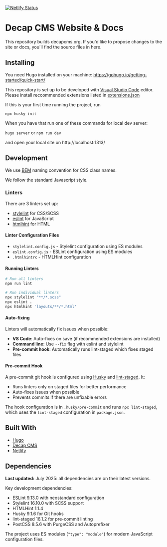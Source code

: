 [![Netlify Status](https://api.netlify.com/api/v1/badges/8b87160b-0a11-4f75-8050-1d21bc1cff8c/deploy-status)](https://app.netlify.com/projects/decap-www/deploys)

# Decap CMS Website & Docs

This repository builds decapcms.org. If you'd like to propose changes to the site or docs, you'll find the source files in here.

## Installing

You need Hugo installed on your machine: <https://gohugo.io/getting-started/quick-start/>

This repository is set up to be developed with [Visual Studio Code](https://code.visualstudio.com/) editor. Please install reccommended extensions listed in [extensions.json](.vscode/extensions.json)

If this is your first time running the project, run

`npx husky init`

When you have that run one of these commands for local dev server:

`hugo server` or `npm run dev`

and open your local site on http://localhost:1313/

## Development

We use [BEM](http://getbem.com/) naming convention for CSS class names.

We follow the standard Javascript style.

### Linters

There are 3 linters set up:
- [stylelint](https://stylelint.io/) for CSS/SCSS
- [eslint](https://eslint.org/) for JavaScript
- [htmlhint](https://htmlhint.com/) for HTML

#### Linter Configuration Files

- `stylelint.config.js` - Stylelint configuration using ES modules
- `eslint.config.js` - ESLint configuration using ES modules  
- `.htmlhintrc` - HTMLHint configuration

#### Running Linters

```bash
# Run all linters
npm run lint

# Run individual linters
npx stylelint "**/*.scss"
npx eslint .
npx htmlhint 'layouts/**/*.html'
```

#### Auto-fixing

Linters will automatically fix issues when possible:
- **VS Code**: Auto-fixes on save (if recommended extensions are installed)
- **Command line**: Use `--fix` flag with eslint and stylelint
- **Pre-commit hook**: Automatically runs lint-staged which fixes staged files

#### Pre-commit Hook

A pre-commit git hook is configured using [Husky](https://typicode.github.io/husky/) and [lint-staged](https://github.com/okonet/lint-staged). It:
- Runs linters only on staged files for better performance
- Auto-fixes issues when possible
- Prevents commits if there are unfixable errors

The hook configuration is in `.husky/pre-commit` and runs `npx lint-staged`, which uses the `lint-staged` configuration in `package.json`.

## Built With

* [Hugo](https://gohugo.io/)
* [Decap CMS](https://decapcms.org/)
* [Netlify](https://www.netlify.com)

## Dependencies

**Last updated:** July 2025: all dependencies are on their latest versions.

Key development dependencies:
- ESLint 9.13.0 with neostandard configuration
- Stylelint 16.10.0 with SCSS support
- HTMLHint 1.1.4
- Husky 9.1.6 for Git hooks
- lint-staged 16.1.2 for pre-commit linting
- PostCSS 8.5.6 with PurgeCSS and Autoprefixer

The project uses ES modules (`"type": "module"`) for modern JavaScript configuration files.
